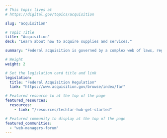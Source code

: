 ```yaml
---
# This topic lives at
# https://digital.gov/topics/acquisition

slug: "acquisition"

# Topic Title
title: "Acquisition"
deck: "Learn about how to acquire supplies and services."

summary: "Federal acquisition is governed by a complex web of laws, regulations, and policies. Following acquisition best practices helps minimize risk and improve the process. It  can lead to the selection of qualified vendors who deliver the best value for the government and the public — reducing risk and wasteful spending and improving outcomes for the public."

# Weight
weight: 2

# Set the legislation card title and link
legislation:
  title: "Federal Acquisition Regulation"
  link: "https://www.acquisition.gov/browse/index/far"

# Featured resource to at the top of the page
featured_resources:
  resources:
    - link: "/resources/techfar-hub-get-started"

# Featured community to display at the top of the page
featured_communities:
  - "web-managers-forum"
---
```

